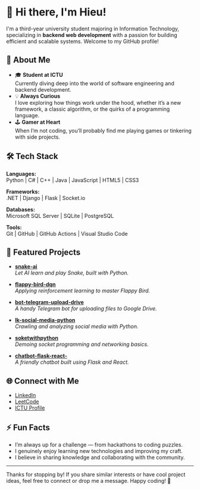 # 👋 Hi there, I'm Hieu!

I'm a third-year university student majoring in Information Technology, specializing in **backend web development** with a passion for building efficient and scalable systems. Welcome to my GitHub profile!

## 🚀 About Me

- 🎓 **Student at ICTU**  
  Currently diving deep into the world of software engineering and backend development.
- 💡 **Always Curious**  
  I love exploring how things work under the hood, whether it’s a new framework, a classic algorithm, or the quirks of a programming language.
- 🕹️ **Gamer at Heart**  
  When I’m not coding, you’ll probably find me playing games or tinkering with side projects.

## 🛠️ Tech Stack

**Languages:**  
Python | C# | C++ | Java | JavaScript | HTML5 | CSS3

**Frameworks:**  
.NET | Django | Flask | Socket.io

**Databases:**  
Microsoft SQL Server | SQLite | PostgreSQL

**Tools:**  
Git | GitHub | GitHub Actions | Visual Studio Code

## 📌 Featured Projects

- [**snake-ai**](https://github.com/hieuchaydi/snake-ai)  
  *Let AI learn and play Snake, built with Python.*

- [**flappy-bird-dqn**](https://github.com/hieuchaydi/flappy-bird-dqn)  
  *Applying reinforcement learning to master Flappy Bird.*

- [**bot-telegram-upload-drive**](https://github.com/hieuchaydi/bot-telegram-upload-drive)  
  *A handy Telegram bot for uploading files to Google Drive.*

- [**lk-social-media-python**](https://github.com/hieuchaydi/lk-social-media-python)  
  *Crawling and analyzing social media with Python.*

- [**soketwithpython**](https://github.com/hieuchaydi/soketwithpython)  
  *Demoing socket programming and networking basics.*

- [**chatbot-flask-react-**](https://github.com/hieuchaydi/chatbot-flask-react-)  
  *A friendly chatbot built using Flask and React.*

## 🌐 Connect with Me

- [LinkedIn](https://www.linkedin.com/in/hiếu-nguyễn-6a4932317) <!-- Add your LinkedIn URL here -->
- [LeetCode](#) <!-- Add your LeetCode URL here -->
- [ICTU Profile](http://laptrinh.ictu.edu.vn/user/DTC225200481) <!-- Add your university profile URL here -->

## ⚡ Fun Facts

- I’m always up for a challenge — from hackathons to coding puzzles.
- I genuinely enjoy learning new technologies and improving my craft.
- I believe in sharing knowledge and collaborating with the community.

---

Thanks for stopping by! If you share similar interests or have cool project ideas, feel free to connect or drop me a message. Happy coding! 🚀
